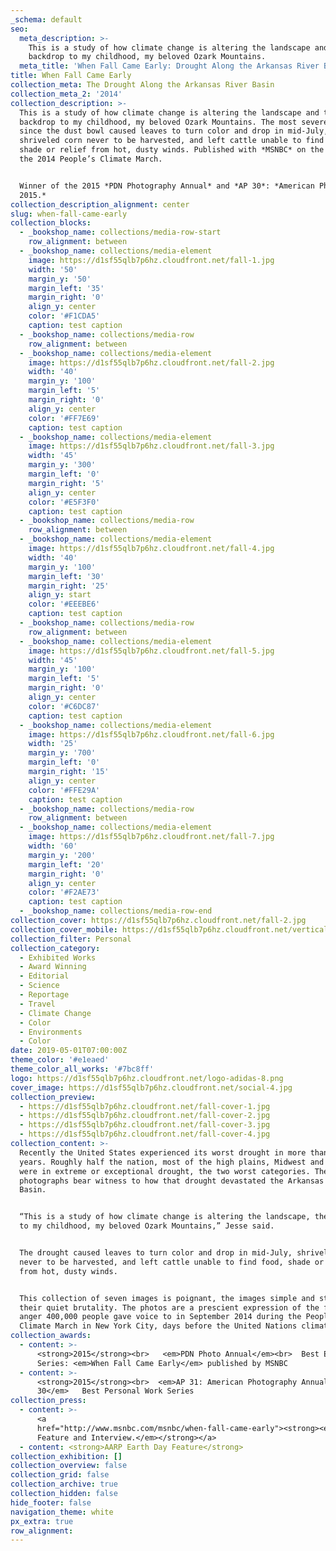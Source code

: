 ```yaml
---
_schema: default
seo:
  meta_description: >-
    This is a study of how climate change is altering the landscape and the
    backdrop to my childhood, my beloved Ozark Mountains.
  meta_title: 'When Fall Came Early: Drought Along the Arkansas River Basin'
title: When Fall Came Early
collection_meta: The Drought Along the Arkansas River Basin
collection_meta_2: '2014'
collection_description: >-
  This is a study of how climate change is altering the landscape and the
  backdrop to my childhood, my beloved Ozark Mountains. The most severe drought
  since the dust bowl caused leaves to turn color and drop in mid-July,
  shriveled corn never to be harvested, and left cattle unable to find food,
  shade or relief from hot, dusty winds. Published with *MSNBC* on the eve of
  the 2014 People’s Climate March.


  Winner of the 2015 *PDN Photography Annual* and *AP 30*: *American Photography
  2015.*
collection_description_alignment: center
slug: when-fall-came-early
collection_blocks:
  - _bookshop_name: collections/media-row-start
    row_alignment: between
  - _bookshop_name: collections/media-element
    image: https://d1sf55qlb7p6hz.cloudfront.net/fall-1.jpg
    width: '50'
    margin_y: '50'
    margin_left: '35'
    margin_right: '0'
    align_y: center
    color: '#F1CDA5'
    caption: test caption
  - _bookshop_name: collections/media-row
    row_alignment: between
  - _bookshop_name: collections/media-element
    image: https://d1sf55qlb7p6hz.cloudfront.net/fall-2.jpg
    width: '40'
    margin_y: '100'
    margin_left: '5'
    margin_right: '0'
    align_y: center
    color: '#FF7E69'
    caption: test caption
  - _bookshop_name: collections/media-element
    image: https://d1sf55qlb7p6hz.cloudfront.net/fall-3.jpg
    width: '45'
    margin_y: '300'
    margin_left: '0'
    margin_right: '5'
    align_y: center
    color: '#E5F3F0'
    caption: test caption
  - _bookshop_name: collections/media-row
    row_alignment: between
  - _bookshop_name: collections/media-element
    image: https://d1sf55qlb7p6hz.cloudfront.net/fall-4.jpg
    width: '40'
    margin_y: '100'
    margin_left: '30'
    margin_right: '25'
    align_y: start
    color: '#EEEBE6'
    caption: test caption
  - _bookshop_name: collections/media-row
    row_alignment: between
  - _bookshop_name: collections/media-element
    image: https://d1sf55qlb7p6hz.cloudfront.net/fall-5.jpg
    width: '45'
    margin_y: '100'
    margin_left: '5'
    margin_right: '0'
    align_y: center
    color: '#C6DC87'
    caption: test caption
  - _bookshop_name: collections/media-element
    image: https://d1sf55qlb7p6hz.cloudfront.net/fall-6.jpg
    width: '25'
    margin_y: '700'
    margin_left: '0'
    margin_right: '15'
    align_y: center
    color: '#FFE29A'
    caption: test caption
  - _bookshop_name: collections/media-row
    row_alignment: between
  - _bookshop_name: collections/media-element
    image: https://d1sf55qlb7p6hz.cloudfront.net/fall-7.jpg
    width: '60'
    margin_y: '200'
    margin_left: '20'
    margin_right: '0'
    align_y: center
    color: '#F2AE73'
    caption: test caption
  - _bookshop_name: collections/media-row-end
collection_cover: https://d1sf55qlb7p6hz.cloudfront.net/fall-2.jpg
collection_cover_mobile: https://d1sf55qlb7p6hz.cloudfront.net/verticalcovers-31.jpg
collection_filter: Personal
collection_category:
  - Exhibited Works
  - Award Winning
  - Editorial
  - Science
  - Reportage
  - Travel
  - Climate Change
  - Color
  - Environments
  - Color
date: 2019-05-01T07:00:00Z
theme_color: '#e1eaed'
theme_color_all_works: '#7bc8ff'
logo: https://d1sf55qlb7p6hz.cloudfront.net/logo-adidas-8.png
cover_image: https://d1sf55qlb7p6hz.cloudfront.net/social-4.jpg
collection_preview:
  - https://d1sf55qlb7p6hz.cloudfront.net/fall-cover-1.jpg
  - https://d1sf55qlb7p6hz.cloudfront.net/fall-cover-2.jpg
  - https://d1sf55qlb7p6hz.cloudfront.net/fall-cover-3.jpg
  - https://d1sf55qlb7p6hz.cloudfront.net/fall-cover-4.jpg
collection_content: >-
  Recently the United States experienced its worst drought in more than 50
  years. Roughly half the nation, most of the high plains, Midwest and South
  were in extreme or exceptional drought, the two worst categories. These
  photographs bear witness to how that drought devastated the Arkansas River
  Basin.


  “This is a study of how climate change is altering the landscape, the backdrop
  to my childhood, my beloved Ozark Mountains,” Jesse said.


  The drought caused leaves to turn color and drop in mid-July, shriveled corn
  never to be harvested, and left cattle unable to find food, shade or relief
  from hot, dusty winds.


  This collection of seven images is poignant, the images simple and stark in
  their quiet brutality. The photos are a prescient expression of the fear and
  anger 400,000 people gave voice to in September 2014 during the People’s
  Climate March in New York City, days before the United Nations climate summit.
collection_awards:
  - content: >-
      <strong>2015</strong><br>   <em>PDN Photo Annual</em><br>  Best Editorial
      Series: <em>When Fall Came Early</em> published by MSNBC
  - content: >-
      <strong>2015</strong><br>  <em>AP 31: American Photography Annual
      30</em>   Best Personal Work Series
collection_press:
  - content: >-
      <a
      href="http://www.msnbc.com/msnbc/when-fall-came-early"><strong><em>MSNBC.
      Feature and Interview.</em></strong></a>
  - content: <strong>AARP Earth Day Feature</strong>
collection_exhibition: []
collection_overview: false
collection_grid: false
collection_archive: true
collection_hidden: false
hide_footer: false
navigation_theme: white
px_extra: true
row_alignment:
---
```

